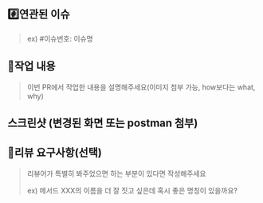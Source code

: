 ## #️⃣연관된 이슈
> ex) #이슈번호: 이슈명

## 📝작업 내용
> 이번 PR에서 작업한 내용을 설명해주세요(이미지 첨부 가능, how보다는 what, why)

## 스크린샷 (변경된 화면 또는 postman 첨부)

## 💬리뷰 요구사항(선택)
> 리뷰어가 특별히 봐주었으면 하는 부분이 있다면 작성해주세요
>
> ex) 메서드 XXX의 이름을 더 잘 짓고 싶은데 혹시 좋은 명칭이 있을까요?

